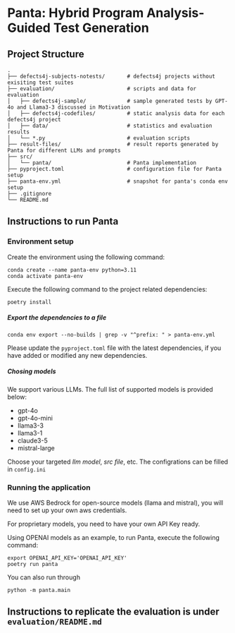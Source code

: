 # Panta: Hybrid Program Analysis-Guided Test Generation

## Project Structure
    .
    ├── defects4j-subjects-notests/       # defects4j projects without exisiting test suites
    ├── evaluation/                       # scripts and data for evaluation
    │   ├── defects4j-sample/             # sample generated tests by GPT-4o and Llama3-3 discussed in Motivation
    │   ├── defects4j-codefiles/          # static analysis data for each defects4j project     
    │   ├── data/                         # statistics and evaluation results      
    │   └── *.py                          # evaluation scripts
    ├── result-files/                     # result reports generated by Panta for different LLMs and prompts    
    ├── src/
    │   └── panta/                        # Panta implementation
    ├── pyproject.toml                    # configuration file for Panta setup
    ├── panta-env.yml                     # snapshot for panta's conda env setup
    ├── .gitignore   
    └── README.md    

## Instructions to run Panta


### Environment setup
Create the environment using the following command:
```
conda create --name panta-env python=3.11
conda activate panta-env
```

Execute the following command to the project related dependencies:
```
poetry install
```

##### Export the dependencies to a file
```
conda env export --no-builds | grep -v "^prefix: " > panta-env.yml
```

Please update the `pyproject.toml` file with the latest dependencies, if you have added or modified any new dependencies. 

##### Chosing models
We support various LLMs. The full list of supported models is provided below:
- gpt-4o
- gpt-4o-mini
- llama3-3
- llama3-1
- claude3-5
- mistral-large

Choose your targeted _llm model_, _src file_, etc. The configrations can be filled in ```config.ini```

### Running the application
We use AWS Bedrock for open-source models (llama and mistral), you will need to set up your own aws credentials.

For proprietary models, you need to have your own API Key ready.

Using OPENAI models as an example, to run Panta,  execute the following command:

```
export OPENAI_API_KEY='OPENAI_API_KEY'
poetry run panta
```
You can also run through 
```commandline
python -m panta.main
```


## Instructions to replicate the evaluation is under `evaluation/README.md`
